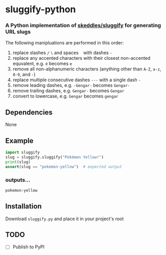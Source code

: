 # sluggify-python
### A Python implementation of [skeddles/sluggify](https://github.com/skeddles/sluggify) for generating URL slugs

The following manipluations are performed in this order:
1. replace slashes `/` `\` and spaces ` ` with dashes `-`
2. replace any accented characters with their closest non-accented equvalent, e.g. `é` becomes `e`
3. remove all non-alphanumeric characters (anything other than `A-Z`, `a-z`, `0-9`, and `-`)
4. replace multiple consecutive dashes `---` with a single dash `-`
5. remove leading dashes, e.g. `-Gengar-` becomes `Gengar-`
6. remove trailing dashes, e.g. `Gengar-` becomes `Gengar`
7. convert to lowercase, e.g. `Gengar` becomes `gengar`

## Dependencies
None

## Example
```python
import sluggify
slug = sluggify.sluggify("Pokémon Yellow!")
print(slug)
assert(slug == "pokemon-yellow")  # expected output
```
### outputs...
```txt
pokemon-yellow
```

## Installation
Download `sluggify.py` and place it in your project's root

## TODO
- [ ] Publish to PyPI

